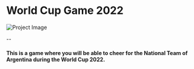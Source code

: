 # World Cup Game 2022 

![Project Image](https://i2-prod.mirror.co.uk/incoming/article28764956.ece/ALTERNATES/s615b/0_Argentina-v-France-Final-FIFA-World-Cup-Qatar-2022.jpg)

--

#### This is a game where you will be able to cheer for the National Team of Argentina during the World Cup 2022. 
